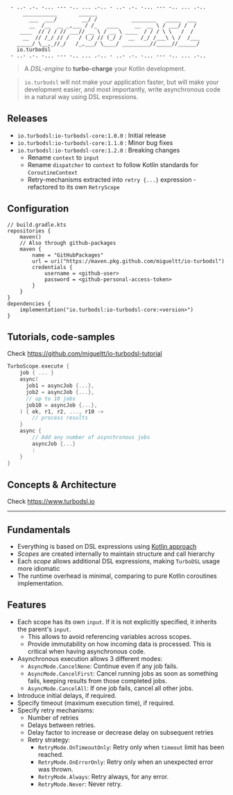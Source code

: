 ```text
 - ..- .-. -... --- -.. ... .-.. - ..- .-. -... --- -.. ... .-..
     ___________       ______
       ___  ___/        __/ /           ________   _____  ___
       __  /__  __ _,___ / /_   ____     __  __ \ / ___/ /  /
    ____  // / / // ___// __ \ / __ \ ____  / / / \ \   /  /
     __  // /_/ // /   / (_/ // (_/ /  __  /_/ /___\ \ /  /___
   _____/ \__,_//_/   /_,___/ \____/ _________//_____//______/
   io.turbodsl
 - ..- .-. -... --- -.. ... .-.. - ..- .-. -... --- -.. ... .-..
```
> A _DSL-engine_ to **turbo-charge** your Kotlin development.

> `io.turbodsl` will not make your application faster, but will make your development easier,
> and most importantly, write asynchronous code in a natural way using DSL expressions.

## Releases
- `io.turbodsl:io-turbodsl-core:1.0.0` : Initial release
- `io.turbodsl:io-turbodsl-core:1.1.0` : Minor bug fixes
- `io.turbodsl:io-turbodsl-core:1.2.0` : Breaking changes
  - Rename `context` to `input`
  - Rename `dispatcher` to `context` to follow Kotlin standards for `CoroutineContext`
  - Retry-mechanisms extracted into `retry {...}` expression - refactored to its own `RetryScope`

## Configuration
```
// build.gradle.kts
repositories {
    maven()
    // Also through github-packages
    maven {
        name = "GitHubPackages"
        url = uri("https://maven.pkg.github.com/migueltt/io-turbodsl")
        credentials {
            username = <github-user>
            password = <github-personal-access-token>
        }
    }
}
dependencies {
    implementation("io.turbodsl:io-turbodsl-core:<version>")
}
```

## Tutorials, code-samples
Check https://github.com/migueltt/io-turbodsl-tutorial
```kotlin
TurboScope.execute {
    job { ... }
    async(
      job1 = asyncJob {...},
      job2 = asyncJob {...},
      // up to 10 jobs
      job10 = asyncJob {...},
    ) { ok, r1, r2, ..., r10 ->
        // process results
    }
    async {
        // Add any number of asynchronous jobs
        asyncJob {...}
        :
    }
}
```
## Concepts & Architecture
Check https://www.turbodsl.io

---

## Fundamentals
- Everything is based on DSL expressions using [Kotlin approach](https://kotlinlang.org/docs/type-safe-builders.html)
- _Scopes_ are created internally to maintain structure and call hierarchy
- Each _scope_ allows additional DSL expressions, making `TurboDSL` usage more idiomatic
- The runtime overhead is minimal, comparing to pure Kotlin coroutines implementation.

## Features
- Each scope has its own `input`. If it is not explicitly specified, it inherits the parent's `input`.
  - This allows to avoid referencing variables across scopes.
  - Provide immutability on how incoming data is processed. This is critical when having asynchronous code.
- Asynchronous execution allows 3 different modes:
    - `AsyncMode.CancelNone`: Continue even if any job fails.
    - `AsyncMode.CancelFirst`: Cancel running jobs as soon as something fails, keeping results from those completed jobs.
    - `AsyncMode.CancelAll`: If one job fails, cancel all other jobs.
- Introduce initial delays, if required.
- Specify timeout (maximum execution time), if required.
- Specify retry mechanisms:
  - Number of retries
  - Delays between retries.
  - Delay factor to increase or decrease delay on subsequent retries
  - Retry strategy:
    - `RetryMode.OnTimeoutOnly`: Retry only when `timeout` limit has been reached.
    - `RetryMode.OnErrorOnly`: Retry only when an unexpected error was thrown.
    - `RetryMode.Always`: Retry always, for any error.
    - `RetryMode.Never`: Never retry.

